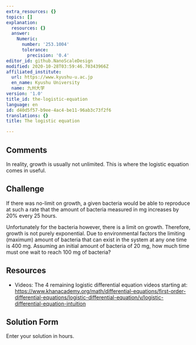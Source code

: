 ```yaml
---
extra_resources: {}
topics: []
explanation:
  resources: {}
  answer:
    Numeric:
      number: '253.1004'
      tolerance:
        precision: '0.4'
editor_id: github.NanoScaleDesign
modified: 2020-10-28T03:59:46.70343966Z
affiliated_institute:
  url: https://www.kyushu-u.ac.jp
  en_name: Kyushu University
  name: 九州大学
version: '1.0'
title_id: the-logistic-equation
language: en
id: d40d5f57-b9ee-4ac4-be11-96ab3c73f2f6
translations: {}
title: The logistic equation

---
```


## Comments
In reality, growth is usually not unlimited. 
This is where the logistic equation comes in useful.


## Challenge
If there was no-limit on growth, a given bacteria would be able to reproduce at such a rate that the amount of bacteria measured in mg increases by 20% every 25 hours.

Unfortunately for the bacteria however, there is a limit on growth. Therefore, growth is not purely exponential. Due to environmental factors the limiting (maximum) amount of bacteria that can exist in the system at any one time is 400 mg. Assuming an initial amount of bacteria of 20 mg, how much time must one wait to reach 100 mg of bacteria?


## Resources
- Videos: The 4 remaining logistic differential equation videos starting at: https://www.khanacademy.org/math/differential-equations/first-order-differential-equations/logistic-differential-equation/v/logistic-differential-equation-intuition


## Solution Form
Enter your solution in hours.



